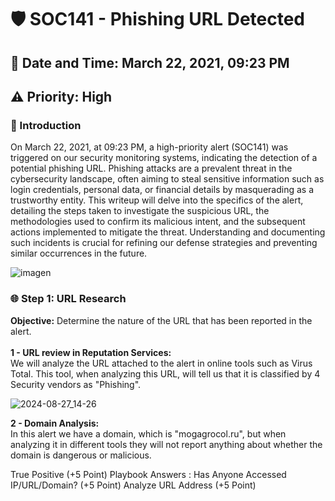 <h1>🛡️ SOC141 - Phishing URL Detected</h1>
<h2>📅 Date and Time: March 22, 2021, 09:23 PM</h2>
<h2>⚠️ Priority: High</h2>

<h3>📜 Introduction</h3>
<p>On March 22, 2021, at 09:23 PM, a high-priority alert (SOC141) was triggered on our security monitoring systems, indicating the detection of a potential phishing URL. Phishing attacks are a prevalent threat in the cybersecurity landscape, often aiming to steal sensitive information such as login credentials, personal data, or financial details by masquerading as a trustworthy entity. This writeup will delve into the specifics of the alert, detailing the steps taken to investigate the suspicious URL, the methodologies used to confirm its malicious intent, and the subsequent actions implemented to mitigate the threat. Understanding and documenting such incidents is crucial for refining our defense strategies and preventing similar occurrences in the future.</p>

![imagen](https://github.com/user-attachments/assets/e4a8331b-86e8-4c0a-828c-52137349de04)

<h3>🌐 Step 1: URL Research </h3>
<p><strong>Objective:</strong> Determine the nature of the URL that has been reported in the alert.<br><br>
<strong>1 - URL review in Reputation Services:</strong><br>
We will analyze the URL attached to the alert in online tools such as Virus Total. This tool, when analyzing this URL, will tell us that it is classified by 4 Security vendors as "Phishing".</p>

![2024-08-27_14-26](https://github.com/user-attachments/assets/42deb6f6-24b3-4920-bec2-6efaf030e50d)

<p><strong>2 - Domain Analysis:</strong><br>
In this alert we have a domain, which is "mogagrocol.ru", but when analyzing it in different tools they will not report anything about whether the domain is dangerous or malicious.</p>







True Positive (+5 Point)
Playbook Answers :
Has Anyone Accessed IP/URL/Domain? (+5 Point)
Analyze URL Address (+5 Point)
